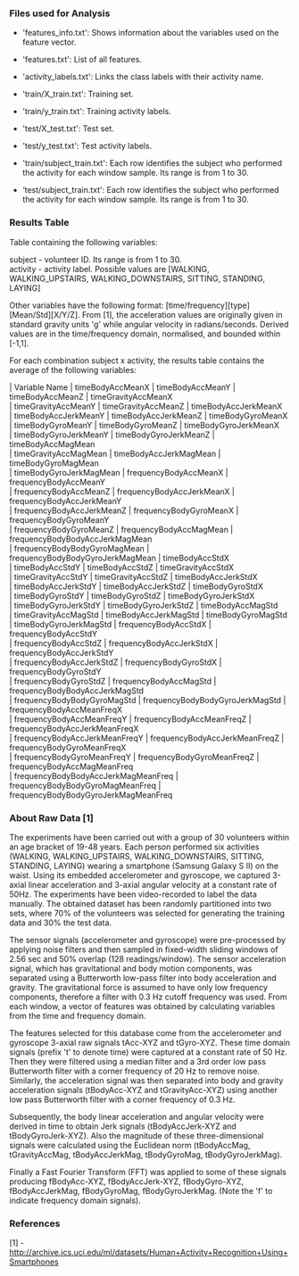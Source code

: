 ### Files used for Analysis

- 'features_info.txt': Shows information about the variables used on the feature vector.

- 'features.txt': List of all features.

- 'activity_labels.txt': Links the class labels with their activity name.

- 'train/X_train.txt': Training set.

- 'train/y_train.txt': Training activity labels.

- 'test/X_test.txt': Test set.

- 'test/y_test.txt': Test activity labels.

- 'train/subject_train.txt': Each row identifies the subject who performed the activity for each window sample. Its range is from 1 to 30.

- ‘test/subject_train.txt': Each row identifies the subject who performed the activity for each window sample. Its range is from 1 to 30.

### Results Table

Table containing the following variables:

subject - volunteer ID. Its range is from 1 to 30.  
activity - activity label. Possible values are [WALKING, WALKING_UPSTAIRS, WALKING_DOWNSTAIRS, SITTING, STANDING, LAYING]

Other variables have the following format: [time/frequency][type][Mean/Std][X/Y/Z]. From [1], the acceleration values are originally given in standard gravity units 'g' while angular velocity in radians/seconds. Derived values are in the time/frequency domain, normalised, and bounded within [-1,1].

For each combination subject x activity, the results table contains the average of the following variables:

| Variable Name
| timeBodyAccMeanX
| timeBodyAccMeanY
| timeBodyAccMeanZ
| timeGravityAccMeanX                 
| timeGravityAccMeanY
| timeGravityAccMeanZ
| timeBodyAccJerkMeanX                
| timeBodyAccJerkMeanY
| timeBodyAccJerkMeanZ
| timeBodyGyroMeanX                   
| timeBodyGyroMeanY
| timeBodyGyroMeanZ
| timeBodyGyroJerkMeanX               
| timeBodyGyroJerkMeanY
| timeBodyGyroJerkMeanZ
| timeBodyAccMagMean                  
| timeGravityAccMagMean
| timeBodyAccJerkMagMean
| timeBodyGyroMagMean                 
| timeBodyGyroJerkMagMean
| frequencyBodyAccMeanX
| frequencyBodyAccMeanY               
| frequencyBodyAccMeanZ
| frequencyBodyAccJerkMeanX
| frequencyBodyAccJerkMeanY           
| frequencyBodyAccJerkMeanZ
| frequencyBodyGyroMeanX
| frequencyBodyGyroMeanY              
| frequencyBodyGyroMeanZ
| frequencyBodyAccMagMean
| frequencyBodyBodyAccJerkMagMean     
| frequencyBodyBodyGyroMagMean
| frequencyBodyBodyGyroJerkMagMean
| timeBodyAccStdX                     
| timeBodyAccStdY
| timeBodyAccStdZ
| timeGravityAccStdX                  
| timeGravityAccStdY
| timeGravityAccStdZ
| timeBodyAccJerkStdX                 
| timeBodyAccJerkStdY
| timeBodyAccJerkStdZ
| timeBodyGyroStdX                    
| timeBodyGyroStdY
| timeBodyGyroStdZ
| timeBodyGyroJerkStdX                
| timeBodyGyroJerkStdY
| timeBodyGyroJerkStdZ
| timeBodyAccMagStd                   
| timeGravityAccMagStd
| timeBodyAccJerkMagStd
| timeBodyGyroMagStd                  
| timeBodyGyroJerkMagStd
| frequencyBodyAccStdX
| frequencyBodyAccStdY                
| frequencyBodyAccStdZ
| frequencyBodyAccJerkStdX
| frequencyBodyAccJerkStdY            
| frequencyBodyAccJerkStdZ
| frequencyBodyGyroStdX
| frequencyBodyGyroStdY               
| frequencyBodyGyroStdZ
| frequencyBodyAccMagStd
| frequencyBodyBodyAccJerkMagStd      
| frequencyBodyBodyGyroMagStd
| frequencyBodyBodyGyroJerkMagStd
| frequencyBodyAccMeanFreqX           
| frequencyBodyAccMeanFreqY
| frequencyBodyAccMeanFreqZ
| frequencyBodyAccJerkMeanFreqX       
| frequencyBodyAccJerkMeanFreqY
| frequencyBodyAccJerkMeanFreqZ
| frequencyBodyGyroMeanFreqX          
| frequencyBodyGyroMeanFreqY
| frequencyBodyGyroMeanFreqZ
| frequencyBodyAccMagMeanFreq         
| frequencyBodyBodyAccJerkMagMeanFreq
| frequencyBodyBodyGyroMagMeanFreq
| frequencyBodyBodyGyroJerkMagMeanFreq

### About Raw Data [1]

The experiments have been carried out with a group of 30 volunteers within an age bracket of 19-48 years. Each person performed six activities (WALKING, WALKING_UPSTAIRS, WALKING_DOWNSTAIRS, SITTING, STANDING, LAYING) wearing a smartphone (Samsung Galaxy S II) on the waist. Using its embedded accelerometer and gyroscope, we captured 3-axial linear acceleration and 3-axial angular velocity at a constant rate of 50Hz. The experiments have been video-recorded to label the data manually. The obtained dataset has been randomly partitioned into two sets, where 70% of the volunteers was selected for generating the training data and 30% the test data.

The sensor signals (accelerometer and gyroscope) were pre-processed by applying noise filters and then sampled in fixed-width sliding windows of 2.56 sec and 50% overlap (128 readings/window). The sensor acceleration signal, which has gravitational and body motion components, was separated using a Butterworth low-pass filter into body acceleration and gravity. The gravitational force is assumed to have only low frequency components, therefore a filter with 0.3 Hz cutoff frequency was used. From each window, a vector of features was obtained by calculating variables from the time and frequency domain.

The features selected for this database come from the accelerometer and gyroscope 3-axial raw signals tAcc-XYZ and tGyro-XYZ. These time domain signals (prefix 't' to denote time) were captured at a constant rate of 50 Hz. Then they were filtered using a median filter and a 3rd order low pass Butterworth filter with a corner frequency of 20 Hz to remove noise. Similarly, the acceleration signal was then separated into body and gravity acceleration signals (tBodyAcc-XYZ and tGravityAcc-XYZ) using another low pass Butterworth filter with a corner frequency of 0.3 Hz. 

Subsequently, the body linear acceleration and angular velocity were derived in time to obtain Jerk signals (tBodyAccJerk-XYZ and tBodyGyroJerk-XYZ). Also the magnitude of these three-dimensional signals were calculated using the Euclidean norm (tBodyAccMag, tGravityAccMag, tBodyAccJerkMag, tBodyGyroMag, tBodyGyroJerkMag). 

Finally a Fast Fourier Transform (FFT) was applied to some of these signals producing fBodyAcc-XYZ, fBodyAccJerk-XYZ, fBodyGyro-XYZ, fBodyAccJerkMag, fBodyGyroMag, fBodyGyroJerkMag. (Note the 'f' to indicate frequency domain signals).

### References

[1] - http://archive.ics.uci.edu/ml/datasets/Human+Activity+Recognition+Using+Smartphones